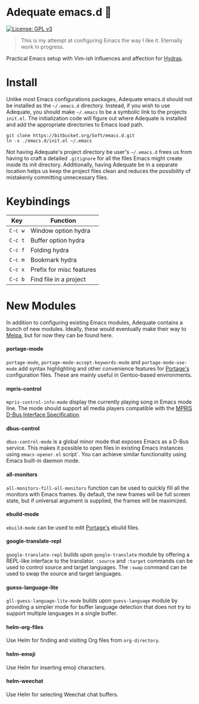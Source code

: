 # Adequate emacs.d 🐘

[![License: GPL v3](https://img.shields.io/badge/License-GPL%20v3-blue.svg)](LICENSE)

> This is my attempt at configuring Emacs the way I like it. Eternally work in
> progress.

Practical Emacs setup with Vim-ish influences and affection for
[Hydras](https://github.com/abo-abo/hydra).

# Install

Unlike most Emacs configurations packages, Adequate emacs.d should not be
installed as the `~/.emacs.d` directory. Instead, if you wish to use Adequate,
you should make `~/.emacs` to be a symbolic link to the projects `init.el`. The
initialization code will figure out where Adequate is installed and add the
appropriate directories to Emacs load path.

```
git clone https://bitbucket.org/Soft/emacs.d.git
ln -s ./emacs.d/init.el ~/.emacs
```

Not having Adequate's project directory be user's `~/.emacs.d` frees us from
having to craft a detailed `.gitignore` for all the files Emacs might create
inside its init directory. Additionally, having Adequate be in a separate
location helps us keep the project files clean and reduces the possibility of
mistakenly committing unnecessary files.

# Keybindings

Key | Function
--- | ---
`C-c w` | Window option hydra
`C-c t` | Buffer option hydra
`C-c f` | Folding hydra
`C-c m` | Bookmark hydra
`C-c x` | Prefix for misc features
`C-c b` | Find file in a project

# New Modules

In addition to configuring existing Emacs modules, Adequate contains a bunch of
new modules. Ideally, these would eventually make their way to
[Melpa](http://melpa.milkbox.net/), but for now they can be found here.

#### portage-mode

`portage-mode`, `portage-mode-accept-keywords-mode` and `portage-mode-use-mode`
add syntax highlighting and other convenience features for
[Portage's](https://wiki.gentoo.org/wiki/Portage) configuration files. These are
mainly useful in Gentoo-based environments.

#### mpris-control

`mpris-control-info-mode` display the currently playing song in Emacs mode line.
The mode should support all media players compatible with the [MPRIS D-Bus Interface
Specification](https://specifications.freedesktop.org/mpris-spec/latest/).

#### dbus-control

`dbus-control-mode` is a global minor mode that exposes Emacs as a D-Bus
service. This makes it possible to open files in existing Emacs instances using
`emacs-opener.el` script`. You can achieve similar functionality using Emacs
built-in daemon mode.

#### all-monitors

`all-monitors-fill-all-monitors` function can be used to quickly fill all the
monitors with Emacs frames. By default, the new frames will be full screen
state, but if universal argument is supplied, the frames will be maximized.

#### ebuild-mode

`ebuild-mode` can be used to edit
[Portage's](https://wiki.gentoo.org/wiki/Portage) ebuild files.

#### google-translate-repl

`google-translate-repl` builds upon `google-translate` module by offering a
REPL-like interface to the translator. `:source` and `:target` commands can be
used to control source and target languages. The `:swap` command can be used to
swap the source and target languages.

#### guess-language-lite

`gll-guess-language-lite-mode` builds upon `guess-language` module by providing
a simpler mode for buffer language detection that does not try to support
multiple languages in a single buffer.

#### helm-org-files

Use Helm for finding and visiting Org files from `org-directory`.

#### helm-emoji

Use Helm for inserting emoji characters.

#### helm-weechat

Use Helm for selecting Weechat chat buffers.
